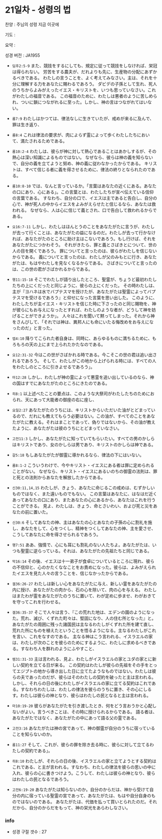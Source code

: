 # 21일차 - 성령의 법

찬양 : 주님의 성령 지금 이곳에

기도 : 

요약 : 

성경 버전 : JA1955

- `딤후2:5-9` また、競技をするにしても、規定に従って競技をしなければ、栄冠は得られない。 労苦をする農夫が、だれよりも先に、生産物の分配にあずかるべきである。 わたしの言うことを、よく考えてみなさい。主は、それを十分に理解する力をあなたに賜わるであろう。 ダビデの子孫として生れ、死人のうちからよみがえったイエス・キリストを、いつも思っていなさい。これがわたしの福音である。 この福音のために、わたしは悪者のように苦しめられ、ついに鎖につながれるに至った。しかし、神の言はつながれてはいない。

- `롬7:9` わたしはかつては、律法なしに生きていたが、戒めが来るに及んで、罪は生き返り、

- `롬8:4` これは律法の要求が、肉によらず霊によって歩くわたしたちにおいて、満たされるためである。

- `롬10:2-4` わたしは、彼らが神に対して熱心であることはあかしするが、その熱心は深い知識によるものではない。 なぜなら、彼らは神の義を知らないで、自分の義を立てようと努め、神の義に従わなかったからである。 キリストは、すべて信じる者に義を得させるために、律法の終りとなられたのである。

- `롬10:8-10` では、なんと言っているか。「言葉はあなたの近くにある。あなたの口にあり、心にある」。この言葉とは、わたしたちが宣べ伝えている信仰の言葉である。 すなわち、自分の口で、イエスは主であると告白し、自分の心で、神が死人の中からイエスをよみがえらせたと信じるなら、あなたは救われる。 なぜなら、人は心に信じて義とされ、口で告白して救われるからである。

- `요16:7-11` しかし、わたしはほんとうのことをあなたがたに言うが、わたしが去って行くことは、あなたがたの益になるのだ。わたしが去って行かなければ、あなたがたのところに助け主はこないであろう。もし行けば、それをあなたがたにつかわそう。 それがきたら、罪と義とさばきとについて、世の人の目を開くであろう。 罪についてと言ったのは、彼らがわたしを信じないからである。 義についてと言ったのは、わたしが父のみもとに行き、あなたがたは、もはやわたしを見なくなるからである。 さばきについてと言ったのは、この世の君がさばかれるからである。

- `행11:15-18` そこでわたしが語り出したところ、聖霊が、ちょうど最初わたしたちの上にくだったと同じように、彼らの上にくだった。 その時わたしは、主が『ヨハネは水でバプテスマを授けたが、あなたがたは聖霊によってバプテスマを受けるであろう』と仰せになった言葉を思い出した。 このように、わたしたちが主イエス・キリストを信じた時に下さったのと同じ賜物を、神が彼らにもお与えになったとすれば、わたしのような者が、どうして神を妨げることができようか」。 人々はこれを聞いて黙ってしまった。それから神をさんびして、「それでは神は、異邦人にも命にいたる悔改めをお与えになったのだ」と言った。

- `엡4:10` 降りてこられた者自身は、同時に、あらゆるものに満ちるために、もろもろの天の上にまで上られたかたなのである。

- `요12:31-32` 今はこの世がさばかれる時である。今こそこの世の君は追い出されるであろう。 そして、わたしがこの地から上げられる時には、すべての人をわたしのところに引きよせるであろう」。

- `마12:28` しかし、わたしが神の霊によって悪霊を追い出しているのなら、神の国はすでにあなたがたのところにきたのである。

- `히8:1` 以上述べたことの要点は、このような大祭司がわたしたちのためにおられ、天にあって大能者の御座の右に座し、

- `요일2:27` あなたがたのうちには、キリストからいただいた油がとどまっているので、だれにも教えてもらう必要はない。この油が、すべてのことをあなたがたに教える。それはまことであって、偽りではないから、その油が教えたように、あなたがたは彼のうちにとどまっていなさい。

- `고전11:3` しかし、あなたがたに知っていてもらいたい。すべての男のかしらはキリストであり、女のかしらは男であり、キリストのかしらは神である。

- `갈5:18` もしあなたがたが御霊に導かれるなら、律法の下にはいない。

- `롬8:1-2` こういうわけで、今やキリスト・イエスにある者は罪に定められることがない。 なぜなら、キリスト・イエスにあるいのちの御霊の法則は、罪と死との法則からあなたを解放したからである。

- `신30:11,14,15` わたしが、きょう、あなたに命じるこの戒めは、むずかしいものではなく、また遠いものでもない。 この言葉はあなたに、はなはだ近くあってあなたの口にあり、またあなたの心にあるから、あなたはこれを行うことができる。 見よ、わたしは、きょう、命とさいわい、および死と災をあなたの前に置いた。

- `신30:6` そしてあなたの神、主はあなたの心とあなたの子孫の心に割礼を施し、あなたをして、心をつくし、精神をつくしてあなたの神、主を愛させ、こうしてあなたに命を得させられるであろう。

- `행7:51` ああ、強情で、心にも耳にも割礼のない人たちよ。あなたがたは、いつも聖霊に逆らっている。それは、あなたがたの先祖たちと同じである。

- `막16:14` その後、イエスは十一弟子が食卓についているところに現れ、彼らの不信仰と、心のかたくななことをお責めになった。彼らは、よみがえられたイエスを見た人々の言うことを、信じなかったからである。

- `겔36:26-27` わたしは新しい心をあなたがたに与え、新しい霊をあなたがたの内に授け、あなたがたの肉から、石の心を除いて、肉の心を与える。 わたしはまたわが霊をあなたがたのうちに置いて、わが定めに歩ませ、わがおきてを守ってこれを行わせる。

- `겔36:35-37` そこで人々は言う、『この荒れた地は、エデンの園のようになった。荒れ、滅び、くずれた町々は、堅固になり、人の住む所となった』と。 あなたがたの周囲に残った諸国民は主なるわたしがくずれた所を建て直し、荒れた所にものを植えたということを悟るようになる。主なるわたしがこれを言い、これをなすのである。 主なる神はこう言われる、イスラエルの家は、わたしが次のことを彼らのためにするように、わたしに求めるべきである。すなわち人を群れのようにふやすこと、

- `렘31:31-33` 主は言われる、見よ、わたしがイスラエルの家とユダの家とに新しい契約を立てる日が来る。 この契約はわたしが彼らの先祖をその手をとってエジプトの地から導き出した日に立てたようなものではない。わたしは彼らの夫であったのだが、彼らはそのわたしの契約を破ったと主は言われる。 しかし、それらの日の後にわたしがイスラエルの家に立てる契約はこれである。すなわちわたしは、わたしの律法を彼らのうちに置き、その心にしるす。わたしは彼らの神となり、彼らはわたしの民となると主は言われる。

- `마10:19-20` 彼らがあなたがたを引き渡したとき、何をどう言おうかと心配しないがよい。言うべきことは、その時に授けられるからである。 語る者は、あなたがたではなく、あなたがたの中にあって語る父の霊である。

- `고전3:16` あなたがたは神の宮であって、神の御霊が自分のうちに宿っていることを知らないのか。

- `롬11:27` そして、これが、彼らの罪を除き去る時に、彼らに対して立てるわたしの契約である」。

- `히8:10` わたしが、それらの日の後、イスラエルの家と立てようとする契約はこれである、と主が言われる。すなわち、わたしの律法を彼らの思いの中に入れ、彼らの心に書きつけよう。こうして、わたしは彼らの神となり、彼らはわたしの民となるであろう。

- `고전6:19-20` あなたがたは知らないのか。自分のからだは、神から受けて自分の内に宿っている聖霊の宮であって、あなたがたは、もはや自分自身のものではないのである。 あなたがたは、代価を払って買いとられたのだ。それだから、自分のからだをもって、神の栄光をあらわしなさい。

### info

- 성경 구절 갯수 : 27